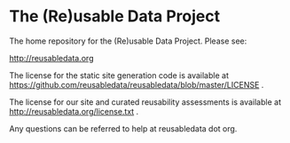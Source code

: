 # The (Re)usable Data Project

The home repository for the (Re)usable Data Project. Please see:

http://reusabledata.org

The license for the static site generation code is available at https://github.com/reusabledata/reusabledata/blob/master/LICENSE .

The license for our site and curated reusability assessments is available at http://reusabledata.org/license.txt .

Any questions can be referred to help at reusabledata dot org.
